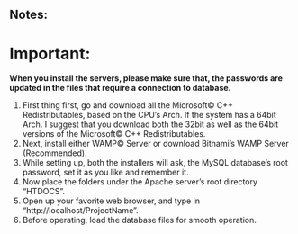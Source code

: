 ## Notes:

# Important:
**When you install the servers, please make sure that, the passwords are updated in the files that require a connection to database.**

1. First thing first, go and download all the Microsoft© C++ Redistributables, based on the CPU’s Arch. If the system has a 64bit Arch. I suggest that you download both the 32bit as well as the 64bit versions of the Microsoft© C++ Redistributables.
2. Next, install either WAMP© Server or download Bitnami’s WAMP Server (Recommended).
3. While setting up, both the installers will ask, the MySQL database’s root password, set it as you like and remember it.
4. Now place the folders under the Apache server’s root directory “HTDOCS”.
5. Open up your favorite web browser, and type in “http://localhost/ProjectName”.
6. Before operating, load the database files for smooth operation.